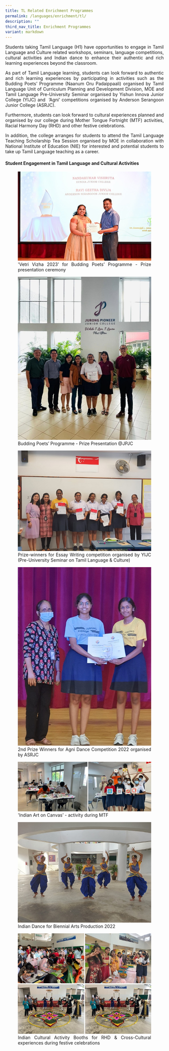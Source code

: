 ```yaml
---
title: TL Related Enrichment Programmes
permalink: /languages/enrichment/tl/
description: ""
third_nav_title: Enrichment Programmes
variant: markdown
---
```

<div align="justify">
<p>Students taking Tamil Language (H1) have opportunities to engage in Tamil Language and Culture related workshops, seminars, language competitions, cultural activities and Indian dance to enhance their authentic and rich learning experiences beyond the classroom.</p>

<p>
As part of Tamil Language learning, students can look forward to authentic and rich learning experiences by participating in activities such as the Budding Poets’ Programme (Naanum Oru Padaippaali) organised by Tamil Language Unit of Curriculum Planning and Development Division, MOE and Tamil Language Pre-University Seminar organised by&nbsp;Yishun Innova Junior College (YIJC) and&nbsp; ‘Agni’ competitions organised by Anderson Serangoon Junior College (ASRJC).</p>
 
<p>Furthermore, students can look forward to cultural experiences planned and organised by our college during Mother Tongue Fortnight (MTF) activities, Racial Harmony Day (RHD) and other festive celebrations.</p>
	
<p>In addition, the college arranges for students to attend the Tamil Language Teaching Scholarship Tea Session organised by MOE in collaboration with National Institute of Education (NIE) for interested and potential students to take up Tamil Language teaching as a career.</p>


<h4><strong>Student Engagement in Tamil Language and Cultural Activities</strong></h4>

<figure>
<img src="/images/Curriculum/Tamil%20Language/Tamil1.jpg">
'Vetri Vizha 2023’ for Budding Poets’ Programme - Prize presentation ceremony</figure>

<figure>	
<img src="/images/Curriculum/Tamil%20Language/Tamil2.jpeg">
Budding Poets’ Programme - Prize Presentation @JPJC</figure>
<figure>	
<img src="/images/Curriculum/Tamil%20Language/Tamil3.jpeg">
Prize-winners for Essay Writing competition organised by YIJC (Pre-University Seminar on Tamil Language &amp; Culture)</figure>
<figure>	
<img src="/images/Curriculum/Tamil%20Language/Tamil4.jpeg">
2nd Prize Winners for Agni Dance Competition 2022 organised by ASRJC</figure>
<figure>	
<img src="/images/Curriculum/Tamil%20Language/Tamil5.jpeg">
'Indian Art on Canvas’ - activity during MTF</figure>
<figure>	
<img src="/images/Curriculum/Tamil%20Language/Tamil6.jpeg">
 Indian Dance for Biennial Arts Production 2022</figure>
<figure>	
<img src="/images/Curriculum/Tamil%20Language/Tamil7.jpg">
 Indian Cultural Activity Booths for RHD &amp; Cross-Cultural experiences during festive celebrations</figure>
	
</div>